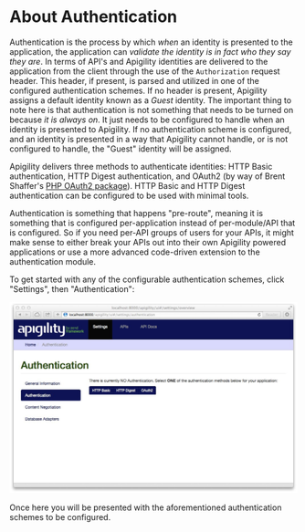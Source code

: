 About Authentication
==============

Authentication is the process by which *when* an identity is presented to the application, the
application can *validate the identity is in fact who they say they are*.  In terms of API's and
Apigility identities are delivered to the application from the client through the use of the
`Authorization` request header.  This header, if present, is parsed and utilized in one of the
configured authentication schemes.  If no header is present, Apigility assigns a default identity
known as a *Guest* identity.  The important thing to note here is that authentication is not
something that needs to be turned on because *it is always on*. It just needs to be configured to handle when
an identity is presented to Apigility.  If no authentication scheme is configured, and an identity
is presented in a way that Apigility cannot handle, or is not configured to handle, the "Guest"
identity will be assigned.

Apigility delivers three methods to authenticate identities: HTTP Basic authentication, HTTP Digest
authentication, and OAuth2 (by way of Brent Shaffer's [PHP OAuth2
package](https://github.com/bshaffer/oauth2-server-php)).  HTTP Basic and HTTP Digest
authentication can be configured to be used with minimal tools.

Authentication is something that happens "pre-route", meaning it is something that is configured 
per-application instead of per-module/API that is configured.  So if you need per-API groups of 
users for your APIs, it might make sense to either break your APIs out into their own Apigility 
powered applications or use a more advanced code-driven extension to the authentication module.

To get started with any of the configurable authentication schemes, click "Settings", then 
"Authentication":

![Authentication settings](/asset/apigility-documentation/img/auth-authentication-settings.jpg)

Once here you will be presented with the aforementioned authentication schemes to be configured.
